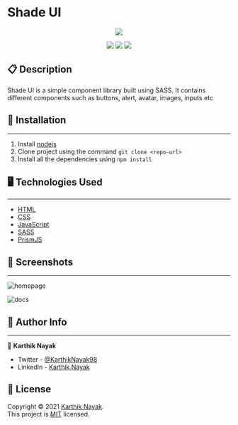 # Shade UI

<p align='center'><img src='https://user-images.githubusercontent.com/39642646/213493783-b756e954-7e14-458f-9bd9-9c0fedc8cf98.png'/></p>

<p align='center'>
  <img src='https://img.shields.io/github/license/karthik-nayak98/shade-ui?color=blue'/>
  <img src='https://img.shields.io/badge/sass-white?&logo=sass&alt=%22sass%version%22'/>
  <img src='https://img.shields.io/github/last-commit/karthik-nayak98/shade-ui'/>
</p>

## 📋 Description

Shade UI is a simple component library built using SASS. It contains different components such as buttons, alert, avatar, images, inputs etc

## 🚀 Installation

---

1. Install [nodejs](https://nodejs.org/en/)
1. Clone project using the command `git clone <repo-url>`
1. Install all the dependencies using `npm install`

## 🖥️ Technologies Used

---

- [HTML](https://developer.mozilla.org/en-US/docs/Web/HTML)
- [CSS](https://developer.mozilla.org/en-US/docs/Web/CSS)
- [JavaScript](https://developer.mozilla.org/en-US/docs/Web/JavaScript)
- [SASS](https://sass-lang.com/)
- [PrismJS](https://prismjs.com/)

## 📸 Screenshots

---

![homepage](https://user-images.githubusercontent.com/39642646/213493575-fccdef43-eda8-4443-816f-3742feda65f7.png)

![docs](https://user-images.githubusercontent.com/39642646/213493546-6b2139ad-0561-4cf8-9c5d-98594a786ab3.png)

## 👨 Author Info

---

👤 **Karthik Nayak**

- Twitter - [@KarthikNayak98](https://twitter.com/KarthikNayak98)
- LinkedIn - [Karthik Nayak](https://www.linkedin.com/in/karthiknayak98)

## 📝 License

Copyright © 2021 [Karthik Nayak](https://github.com/karthik-nayak98).<br /> This
project is [MIT](https://github.com/Karthik-Nayak98/shade-ui/blob/main/LICENSE)
licensed.
